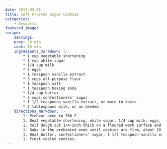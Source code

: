 ```yaml
---
date: 2017-03-01
title: Soft Frosted Sugar Cookies
categories:
    - Desserts
featured_image: 
recipe:
    servings: 
    prep: 30 min
    cook: 10 min
    ingredients_markdown: |-
        * 1 cup vegetable shortening
        * 1 cup white sugar
        * 1/4 cup milk
        * 2 eggs
        * 1 teaspoon vanilla extract
        * 3 cups all-purpose flour
        * 1 teaspoon salt
        * 1 teaspoon baking soda
        * 1/4 cup butter
        * 3 cups confectioners' sugar
        * 1 1/2 teaspoons vanilla extract, or more to taste
        * 2 tablespoons milk, or as needed
    directions_markdown: |-
        1. Preheat oven to 350 F.
        1. Beat vegetable shortening, white sugar, 1/4 cup milk, eggs, and 1 teaspoon vanilla extract together in a bowl. Whisk flour, salt, and baking soda in a separate bowl. Slowly beat flour mixture into shortening mixture to make a smooth dough.
        1. Roll dough out 1/4-inch thick on a floured work surface and cut into shapes. Arrange cookies on baking sheets.
        1. Bake in the preheated oven until cookies are firm, about 10 minutes. Let cool.
        1. Beat butter, confectioners' sugar, 1 1/2 teaspoon vanilla extract, and 2 tablespoons milk in a bowl with an electric mixer on high speed until frosting is spreadable and slightly fluffy.
        1. Frost cooled cookies.
---
```

